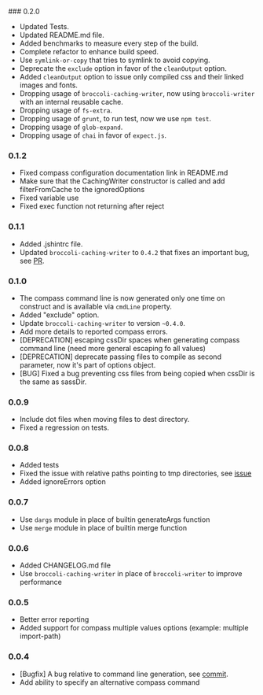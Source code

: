 ### 0.2.0
* Updated Tests.
* Updated README.md file.
* Added benchmarks to measure every step of the build. 
* Complete refactor to enhance build speed.
* Use `symlink-or-copy` that tries to symlink to avoid copying.
* Deprecate the `exclude` option in favor of the `cleanOutput` option.
* Added `cleanOutput` option to issue only compiled css and their linked images and fonts.
* Dropping usage of `broccoli-caching-writer`, now using `broccoli-writer` with an internal reusable cache.
* Dropping usage of `fs-extra`.
* Dropping usage of `grunt`, to run test, now we use `npm test`.
* Dropping usage of `glob-expand`.
* Dropping usage of `chai` in favor of `expect.js`.

### 0.1.2
* Fixed compass configuration documentation link in README.md
* Make sure that the CachingWriter constructor is called and add filterFromCache to the ignoredOptions
* Fixed variable use
* Fixed exec function not returning after reject

### 0.1.1
* Added .jshintrc file.
* Updated `broccoli-caching-writer` to `0.4.2` that fixes an important bug, see [PR](https://github.com/rwjblue/broccoli-caching-writer/pull/7).

### 0.1.0
* The compass command line is now generated only one time on construct and is available via `cmdLine` property.
* Added "exclude" option.
* Update `broccoli-caching-writer` to version `~0.4.0`.
* Add more details to reported compass errors.
* [DEPRECATION] escaping cssDir spaces when generating compass command line (need more general escaping fo all values)
* [DEPRECATION] deprecate passing files to compile as second parameter, now it's part of options object.
* [BUG] Fixed a bug preventing css files from being copied when cssDir is the same as sassDir.

### 0.0.9
* Include dot files when moving files to dest directory.
* Fixed a regression on tests.

### 0.0.8
* Added tests
* Fixed the issue with relative paths pointing to tmp directories, see [issue](https://github.com/g13013/broccoli-compass/issues/7)
* Added ignoreErrors option

### 0.0.7
* Use `dargs` module in place of builtin generateArgs function
* Use `merge` module in place of builtin merge function

### 0.0.6
* Added CHANGELOG.md file
* Use `broccoli-caching-writer` in place of `broccoli-writer` to improve performance

### 0.0.5
* Better error reporting
* Added support for compass multiple values options (example: multiple import-path)

### 0.0.4
* [Bugfix] A bug relative to command line generation, see [commit](https://github.com/g13013/broccoli-compass/commit/80908a012943c95d76431d19bad688163c2bf27a).
* Add ability to specify an alternative compass command
